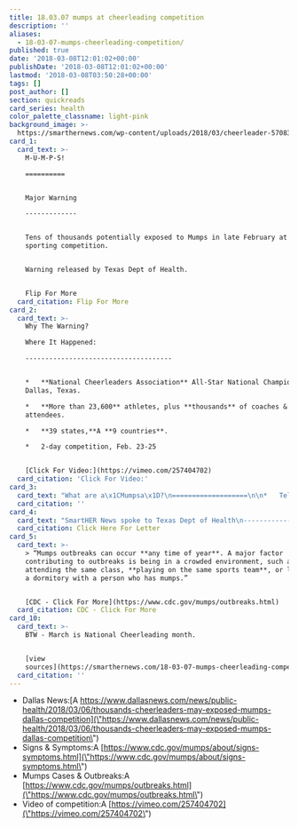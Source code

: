 ```yaml
---
title: 18.03.07 mumps at cheerleading competition
description: ''
aliases:
  - 18-03-07-mumps-cheerleading-competition/
published: true
date: '2018-03-08T12:01:02+00:00'
publishDate: '2018-03-08T12:01:02+00:00'
lastmod: '2018-03-08T03:50:28+00:00'
tags: []
post_author: []
section: quickreads
card_series: health
color_palette_classname: light-pink
background_image: >-
  https://smarthernews.com/wp-content/uploads/2018/03/cheerleader-570839_1920.jpg
card_1:
  card_text: >-
    M-U-M-P-S!

    ==========


    Major Warning

    -------------


    Tens of thousands potentially exposed to Mumps in late February at a major
    sporting competition.


    Warning released by Texas Dept of Health.


    Flip For More
  card_citation: Flip For More
card_2:
  card_text: >-
    Why The Warning?  

    Where It Happened:

    -------------------------------------


    *   **National Cheerleaders Association** All-Star National ChampionshipA in
    Dallas, Texas.

    *   **More than 23,600** athletes, plus **thousands** of coaches &
    attendees.

    *   **39 states,**A **9 countries**.

    *   2-day competition, Feb. 23-25


    [Click For Video:](https://vimeo.com/257404702)
  card_citation: 'Click For Video:'
card_3:
  card_text: "What are a\x1CMumpsa\x1D?\n===================\n\n*   Tell-tale signs: a\x1Cpuffy cheeks & swollen jawa\x1D (CDC)\n*   Other symptoms: fever, headache, tiredness, loss of appetite.\n*   Symptoms can appear in 25 day period & can last several weeks.\n*   Most Americans receive MMR vaccine – Measles, Mumps and Rubella – as infants. It’s 88% effective, not 100%, so cases can occasionally surface."
  card_citation: ''
card_4:
  card_text: "SmartHER News spoke to Texas Dept of Health\n-------------------------------------------\n\n*   Confirmed case of mumps was a participant.\n*   They arena\x19t releasing the state of participant.\n*   Warning letter a precaution to spread the word – likelihood is low but still in time period where symptoms may appear.\n\nClick Here For Letter"
  card_citation: Click Here For Letter
card_5:
  card_text: >-
    > “Mumps outbreaks can occur **any time of year**. A major factor
    contributing to outbreaks is being in a crowded environment, such as
    attending the same class, **playing on the same sports team**, or living in
    a dormitory with a person who has mumps.”


    [CDC - Click For More](https://www.cdc.gov/mumps/outbreaks.html)
  card_citation: CDC - Click For More
card_10:
  card_text: >-
    BTW - March is National Cheerleading month.


    [view
    sources](https://smarthernews.com/18-03-07-mumps-cheerleading-competition/)
  card_citation: ''
---
```

*   Dallas News:[A https://www.dallasnews.com/news/public-health/2018/03/06/thousands-cheerleaders-may-exposed-mumps-dallas-competition](\"https://www.dallasnews.com/news/public-health/2018/03/06/thousands-cheerleaders-may-exposed-mumps-dallas-competition\")
*   Signs & Symptoms:A [https://www.cdc.gov/mumps/about/signs-symptoms.html](\"https://www.cdc.gov/mumps/about/signs-symptoms.html\")
*   Mumps Cases & Outbreaks:A [https://www.cdc.gov/mumps/outbreaks.html](\"https://www.cdc.gov/mumps/outbreaks.html\")
*   Video of competition:A [https://vimeo.com/257404702](\"https://vimeo.com/257404702\")